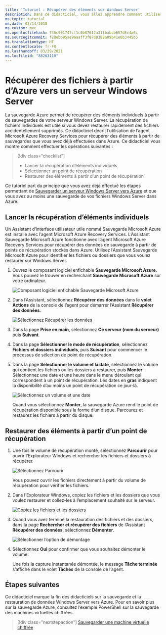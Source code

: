 ```yaml
---
title: 'Tutoriel : Récupérer des éléments sur Windows Server'
description: Dans ce didacticiel, vous allez apprendre comment utiliser l’agent Microsoft Azure Recovery Services (MARS) pour récupérer des éléments à partir d’Azure sur un serveur Windows.
ms.topic: tutorial
ms.date: 02/14/2018
ms.custom: mvc
ms.openlocfilehash: 746c901747cf1c0b87612a31fbabcb657d5c4a0c
ms.sourcegitcommit: f28ebb95ae9aaaff3f87d8388a09b41e0b3445b5
ms.translationtype: HT
ms.contentlocale: fr-FR
ms.lasthandoff: 03/29/2021
ms.locfileid: "88263110"
---
```

# <a name="recover-files-from-azure-to-a-windows-server"></a>Récupérer des fichiers à partir d’Azure vers un serveur Windows Server

La sauvegarde Azure permet de récupérer des éléments individuels à partir de sauvegardes de votre serveur Windows Server. La récupération de fichiers individuels est utile si vous devez restaurer rapidement des fichiers accidentellement supprimés. Ce didacticiel décrit l’utilisation de l’agent Microsoft Azure Recovery Services pour récupérer des éléments à partir de sauvegardes que vous avez déjà effectuées dans Azure. Ce didacticiel vous montre comment effectuer les opérations suivantes :

> [!div class="checklist"]
>
> * Lancer la récupération d’éléments individuels
> * Sélectionner un point de récupération
> * Restaurer des éléments à partir d’un point de récupération

Ce tutoriel part du principe que vous avez déjà effectué les étapes permettant de [Sauvegarder un serveur Windows Server vers Azure](backup-windows-with-mars-agent.md) et que vous avez au moins une sauvegarde de vos fichiers Windows Server dans Azure.

## <a name="initiate-recovery-of-individual-items"></a>Lancer la récupération d’éléments individuels

Un Assistant d’interface utilisateur utile nommé Sauvegarde Microsoft Azure est installé avec l’agent Microsoft Azure Recovery Services. L’Assistant Sauvegarde Microsoft Azure fonctionne avec l’agent Microsoft Azure Recovery Services pour récupérer des données de sauvegarde à partir de points de récupération stockés dans Azure. Utilisez l’Assistant Sauvegarde Microsoft Azure pour identifier les fichiers ou dossiers que vous voulez restaurer sur Windows Server.

1. Ouvrez le composant logiciel enfichable **Sauvegarde Microsoft Azure**. Vous pouvez le trouver en recherchant **Sauvegarde Microsoft Azure** sur votre ordinateur.

    ![Composant logiciel enfichable Sauvegarde Microsoft Azure](./media/tutorial-backup-restore-files-windows-server/mars.png)

2. Dans l’Assistant, sélectionnez **Récupérer des données** dans le **volet Actions** de la console de l’agent pour démarrer l’Assistant **Récupérer des données**.

    ![Sélectionnez Récupérer les données](./media/tutorial-backup-restore-files-windows-server/mars-recover-data.png)

3. Dans la page **Prise en main**, sélectionnez **Ce serveur (nom du serveur)** puis **Suivant**.

4. Dans la page **Sélectionner le mode de récupération**, sélectionnez **Fichiers et dossiers individuels**, puis **Suivant** pour commencer le processus de sélection de point de récupération.

5. Dans la page **Sélectionner le volume et la date**, sélectionnez le volume qui contient les fichiers ou les dossiers à restaurer, puis **Monter**. Sélectionnez une date et une heure dans le menu déroulant qui correspondent à un point de récupération. Les dates en **gras** indiquent la disponibilité d’au moins un point de récupération ce jour-là.

    ![Sélectionnez un volume et une date](./media/tutorial-backup-restore-files-windows-server/mars-select-date.png)

    Quand vous sélectionnez **Monter**, la sauvegarde Azure rend le point de récupération disponible sous la forme d’un disque. Parcourez et restaurez les fichiers à partir du disque.

## <a name="restore-items-from-a-recovery-point"></a>Restaurer des éléments à partir d’un point de récupération

1. Une fois le volume de récupération monté, sélectionnez **Parcourir** pour ouvrir l’Explorateur Windows et rechercher les fichiers et dossiers à récupérer.

    ![Sélectionnez Parcourir](./media/tutorial-backup-restore-files-windows-server/mars-browse-recover.png)

    Vous pouvez ouvrir les fichiers directement à partir du volume de récupération pour vérifier les fichiers.

2. Dans l’Explorateur Windows, copiez les fichiers et les dossiers que vous voulez restaurer et collez-les à l’emplacement souhaité sur le serveur.

    ![Copiez les fichiers et les dossiers](./media/tutorial-backup-restore-files-windows-server/mars-final.png)

3. Quand vous avez terminé la restauration des fichiers et des dossiers, dans la page **Rechercher et récupérer des fichiers** de l’Assistant **Récupérer des données**, sélectionnez **Démonter**.

    ![Sélectionner l’option de démontage](./media/tutorial-backup-restore-files-windows-server/unmount-and-confirm.png)

4. Sélectionnez **Oui** pour confirmer que vous souhaitez démonter le volume.

    Une fois la capture instantanée démontée, le message **Tâche terminée** s’affiche dans le volet **Tâches** de la console de l’agent.

## <a name="next-steps"></a>Étapes suivantes

Ce didacticiel marque la fin des didacticiels sur la sauvegarde et la restauration de données Windows Server vers Azure. Pour en savoir plus sur la sauvegarde Azure, consultez l’exemple PowerShell sur la sauvegarde des machines virtuelles chiffrées.

> [!div class="nextstepaction"]
> [Sauvegarder une machine virtuelle chiffrée](./scripts/backup-powershell-sample-backup-encrypted-vm.md)
